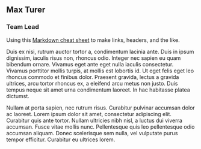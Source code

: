 ## Max Turer
### Team Lead

Using this [Markdown cheat sheet](https://www.markdownguide.org/cheat-sheet/) to make links, headers, and the like.

Duis ex nisi, rutrum auctor tortor a, condimentum lacinia ante. Duis in ipsum dignissim, iaculis risus non, rhoncus odio. Integer nec sapien eu quam bibendum ornare. Vivamus eget ante eget nulla iaculis consectetur. Vivamus porttitor mollis turpis, at mollis est lobortis id. Ut eget felis eget leo rhoncus commodo et finibus dolor. Praesent gravida, lectus a gravida ultrices, arcu tortor rhoncus ex, a eleifend arcu metus non justo. Duis tempus neque sit amet urna condimentum laoreet. In hac habitasse platea dictumst. 

Nullam at porta sapien, nec rutrum risus. Curabitur pulvinar accumsan dolor ac laoreet. Lorem ipsum dolor sit amet, consectetur adipiscing elit. Curabitur quis ante tortor. Nullam ultricies nibh nisl, a luctus dui viverra accumsan. Fusce vitae mollis nunc. Pellentesque quis leo pellentesque odio accumsan aliquam. Donec scelerisque sem nulla, vel vulputate purus tempor efficitur. Curabitur eu ultrices lorem. 